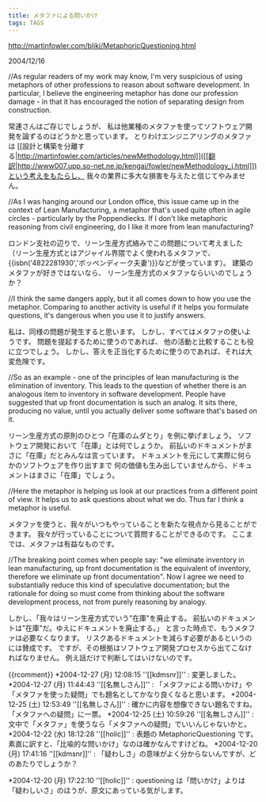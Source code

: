 ```yaml
---
title: メタファによる問いかけ
tags: TAGS
---
```


http://martinfowler.com/bliki/MetaphoricQuestioning.html

2004/12/16

//As regular readers of my work may know, I'm very suspicious of using metaphors of other professions to reason about software development. In particular, I believe the engineering metaphor has done our profession damage - in that it has encouraged the notion of separating design from construction. 

常連さんはご存じでしょうが、
私は他業種のメタファを使ってソフトウェア開発を論ずるのはどうかと思っています。
とりわけエンジニアリングのメタファは
[[設計と構築を分離する|http://martinfowler.com/articles/newMethodology.html]]([[翻訳|http://www007.upp.so-net.ne.jp/kengai/fowler/newMethodology_j.html]])という考えをもたらし、
我々の業界に多大な損害を与えたと信じてやみません。

//As I was hanging around our London office, this issue came up in the context of Lean Manufacturing, a metaphor that's used quite often in agile circles - particularly by the Poppendiecks. If I don't like metaphoric reasoning from civil engineering, do I like it more from lean manufacturing?

ロンドン支社の辺りで、リーン生産方式絡みでこの問題について考えました
（リーン生産方式とはアジャイル界隈でよく使われるメタファで、
{{isbn('4822281930','ポッペンディーク夫妻')}}などが使っています）。
建築のメタファが好きではないなら、
リーン生産方式のメタファならいいのでしょうか？

//I think the same dangers apply, but it all comes down to how you use the metaphor. Comparing to another activity is useful if it helps you formulate questions, it's dangerous when you use it to justify answers.

私は、同様の問題が発生すると思います。
しかし、すべてはメタファの使いようです。
問題を提起するために使うのであれば、
他の活動と比較することも役に立つでしょう。
しかし、答えを正当化するために使うのであれば、それは大変危険です。

//So as an example - one of the principles of lean manufacturing is the elimination of inventory. This leads to the question of whether there is an analogous item to inventory in software development. People have suggested that up front documentation is such an analog. It sits there, producing no value, until you actually deliver some software that's based on it.

リーン生産方式の原則のひとつ「在庫のムダとり」を例に挙げましょう。
ソフトウェア開発において「在庫」とは何でしょうか。
前払いのドキュメントがまさに「在庫」だとみんなは言っています。
ドキュメントを元にして実際に何らかのソフトウェアを作り出すまで
何の価値も生み出していませんから、ドキュメントはまさに「在庫」でしょう。

//Here the metaphor is helping us look at our practices from a different point of view. It helps us to ask questions about what we do. Thus far I think a metaphor is useful.

メタファを使うと、我々がいつもやっていることを新たな視点から見ることができます。
我々が行っていることについて質問することができるのです。
ここまでは、メタファは有益なものです。

//The breaking point comes when people say: "we eliminate inventory in lean manufacturing, up front documentation is the equivalent of inventory, therefore we eliminate up front documentation". Now I agree we need to substantially reduce this kind of speculative documentation; but the rationale for doing so must come from thinking about the software development process, not from purely reasoning by analogy.

しかし、「我々はリーン生産方式でいう"在庫"を廃止する。
前払いのドキュメントは"在庫"だ。ゆえにドキュメントを廃止する。」
と言った時点で、もうメタファは必要なくなります。
リスクあるドキュメントを減らす必要があるというのには賛成です。
ですが、その根拠はソフトウェア開発プロセスから出てこなければなりません。
例え話だけで判断してはいけないのです。

{{rcomment}}
*2004-12-27 (月) 12:08:15 ''[[kdmsnr]]'' : 変更しました。
*2004-12-27 (月) 11:44:43 ''[[名無しさん]]'' : 「メタファによる問いかけ」や「メタファを使った疑問」でも題名としてかなり良くなると思います。
*2004-12-25 (土) 12:53:49 ''[[名無しさん]]'' : 確かに内容を想像できない題名ですね。「メタファへの疑問」に一票。
*2004-12-25 (土) 10:59:26 ''[[名無しさん]]'' : 文中で「メタファ」を使うなら「メタファへの疑問」でいいんじゃないかと。
*2004-12-22 (水) 18:12:28 ''[[holic]]'' : 表題の MetaphoricQuestioning です。素直に訳すと、「比喩的な問いかけ」なのは確かなんですけどね。
*2004-12-20 (月) 17:41:16 ''[[kdmsnr]]'' : 「疑わしさ」の意味がよく分からないんですが、どのあたりでしょうか？

*2004-12-20 (月) 17:22:10 ''[[holic]]'' : questioning は「問いかけ」よりは「疑わしいさ」のほうが、原文にあっている気がします。
